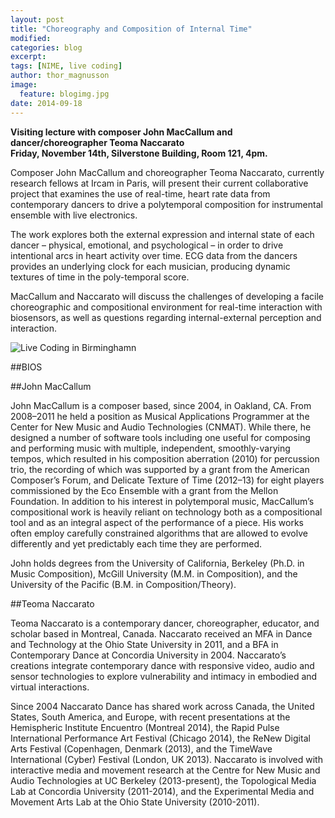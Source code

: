 ```yaml
---
layout: post
title: "Choreography and Composition of Internal Time"
modified:
categories: blog
excerpt:
tags: [NIME, live coding]
author: thor_magnusson
image:
  feature: blogimg.jpg
date: 2014-09-18
---
```


**Visiting lecture with composer John MacCallum and dancer/choreographer Teoma Naccarato  
Friday, November 14th, Silverstone Building, Room 121, 4pm.**

Composer John MacCallum and choreographer Teoma Naccarato, currently research fellows at Ircam in Paris, will present their current collaborative project that examines the use of real-time, heart rate data from contemporary dancers to drive a polytemporal composition for instrumental ensemble with live electronics.

The work explores both the external expression and internal state of each dancer – physical, emotional, and psychological – in order to drive intentional arcs in heart activity over time. ECG data from the dancers provides an underlying clock for each musician, producing dynamic textures of time in the poly-temporal score.

MacCallum and Naccarato will discuss the challenges of developing a facile choreographic and compositional environment for real-time interaction with biosensors, as well as questions regarding internal-external perception and interaction.

![Live Coding in Birminghamn]( {{site.url}}/images/MIPTLflyer_02.jpg)

##BIOS

##John MacCallum

John MacCallum is a composer based, since 2004, in Oakland, CA. From 2008–2011 he held a position as Musical Applications Programmer at the Center for New Music and Audio Technologies (CNMAT). While there, he designed a number of software tools including one useful for composing and performing music with multiple, independent, smoothly-varying tempos, which resulted in his composition aberration (2010) for percussion trio, the recording of which was supported by a grant from the American Composer’s Forum, and Delicate Texture of Time (2012–13) for eight players commissioned by the Eco Ensemble with a grant from the Mellon Foundation. In addition to his interest in polytemporal music, MacCallum’s compositional work is heavily reliant on technology both as a compositional tool and as an integral aspect of the performance of a piece. His works often employ carefully constrained algorithms that are allowed to evolve differently and yet predictably each time they are performed.

John holds degrees from the University of California, Berkeley (Ph.D. in Music Composition), McGill University (M.M. in Composition), and the University of the Pacific (B.M. in Composition/Theory).

##Teoma Naccarato

Teoma Naccarato is a contemporary dancer, choreographer, educator, and scholar based in Montreal, Canada. Naccarato received an MFA in Dance and Technology at the Ohio State University in 2011, and a BFA in Contemporary Dance at Concordia University in 2004. Naccarato’s creations integrate contemporary dance with responsive video, audio and sensor technologies to explore vulnerability and intimacy in embodied and virtual interactions.

Since 2004 Naccarato Dance has shared work across Canada, the United States, South America, and Europe, with recent presentations at the Hemispheric Institute Encuentro (Montreal 2014), the Rapid Pulse International Performance Art Festival (Chicago 2014), the ReNew Digital Arts Festival (Copenhagen, Denmark (2013), and the TimeWave International (Cyber) Festival (London, UK 2013).  Naccarato is involved with interactive media and movement research at the Centre for New Music and Audio Technologies at UC Berkeley (2013-present), the Topological Media Lab at Concordia University (2011-2014), and the Experimental Media and Movement Arts Lab at the Ohio State University (2010-2011).
